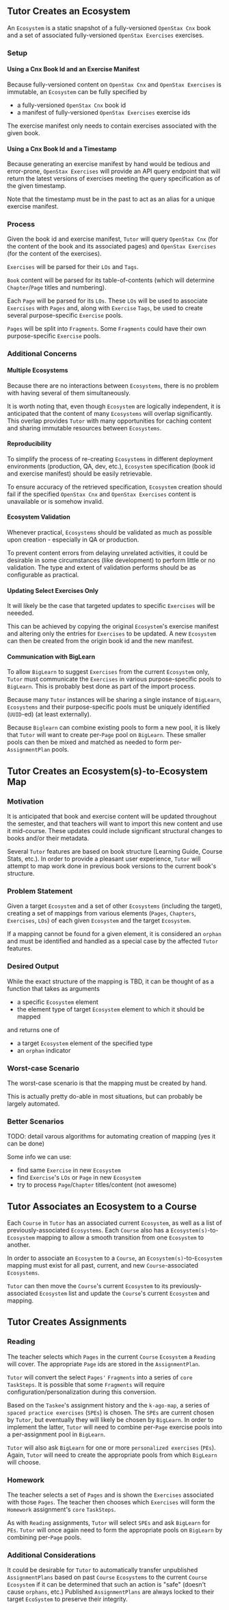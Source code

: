 
## Tutor Creates an Ecosystem

An `Ecosystem` is a static snapshot of 
a fully-versioned `OpenStax Cnx` book 
and 
a set of associated fully-versioned `OpenStax Exercises` exercises.

### Setup

#### Using a Cnx Book Id and an Exercise Manifest

Because fully-versioned content on `OpenStax Cnx` and `OpenStax Exercises` is immutable, 
an `Ecosystem` can be fully specified by

* a fully-versioned `OpenStax Cnx` book id
* a manifest of fully-versioned `OpenStax Exercises` exercise ids

The exercise manifest only needs to contain exercises associated with the given book.

#### Using a Cnx Book Id and a Timestamp

Because generating an exercise manifest by hand would be tedious and error-prone,
`OpenStax Exercises` will provide an API query endpoint
that will return the latest versions of exercises meeting the query specification
as of the given timestamp.

Note that the timestamp must be in the past
to act as an alias for a unique exercise manifest.

### Process

Given the book id and exercise manifest, 
`Tutor` will query 
`OpenStax Cnx` (for the content of the book and its associated pages)
and 
`OpenStax Exercises` (for the content of the exercises).

`Exercises` will be parsed for their `LOs` and `Tags`.

`Book` content will be parsed for its table-of-contents (which will determine `Chapter`/`Page` titles and numbering).

Each `Page` will be parsed for its `LOs`.
These `LOs` will be used to associate `Exercises` with `Pages`
and, along with `Exercise` `Tags`,
be used to create several purpose-specific `Exercise` pools.

`Pages` will be split into `Fragments`.  Some `Fragments` could have their own purpose-specific `Exercise` pools.

### Additional Concerns

#### Multiple Ecosystems

Because there are no interactions between `Ecosystems`, there is no problem with having several of them simultaneously. 

It is worth noting that,
even though `Ecosystem` are logically independent,
it is anticipated that the content of many `Ecosystems` will overlap significantly.
This overlap provides `Tutor` with many opportunities
for caching content and
sharing immutable resources between `Ecosystems`.

#### Reproducibility

To simplify the process of re-creating `Ecosystems` in different deployment environments (production, QA, dev, etc.), 
`Ecosystem` specification (book id and exercise manifest) should be easily retrievable.

To ensure accuracy of the retrieved specification, 
`Ecosystem` creation should fail
if the specified `OpenStax Cnx` and `OpenStax Exercises` content is unavailable
or is somehow invalid.

#### Ecosystem Validation

Whenever practical, `Ecosystems` should be validated as much as possible upon creation - especially in QA or production.

To prevent content errors from delaying unrelated activities,
it could be desirable in some circumstances (like development)
to perform little or no validation.
The type and extent of validation performs should be as configurable as practical.

#### Updating Select Exercises Only

It will likely be the case that targeted updates to specific `Exercises` will be neeeded.

This can be achieved by copying the original `Ecosystem`'s exercise manifest
and altering only the entries for `Exercises` to be updated.
A new `Ecosystem` can then be created from the origin book id and the new manifest.

#### Communication with BigLearn

To allow `BigLearn` to suggest `Exercises` from the current `Ecosystem` only, 
`Tutor` must communicate the `Exercises` in various purpose-specific pools
to `BigLearn`.  This is probably best done as part of the import process.

Because many `Tutor` instances will be sharing a single instance of `BigLearn`,
`Ecosystems` and their purpose-specific pools must be uniquely identified (`UUID`-ed)
(at least externally).

Because `Biglearn` can combine existing pools to form a new pool,
it is likely that `Tutor` will want to create per-`Page` pool on `BigLearn`.
These smaller pools can then be mixed and matched as needed to form per-`AssignmentPlan` pools.

## Tutor Creates an Ecosystem(s)-to-Ecosystem Map

### Motivation

It is anticipated that book and exercise content will be updated throughout the semester,
and that teachers will want to import this new content and use it mid-course.
These updates could include significant structural changes to books and/or their metadata.

Several `Tutor` features are based on book structure
(Learning Guide, Course Stats, etc.).
In order to provide a pleasant user experience, 
`Tutor` will attempt to map work done in previous book versions
to the current book's structure.

### Problem Statement

Given a target `Ecosystem` and a set of other `Ecosystems` (including the target),
creating a set of mappings
from various elements
(`Pages`, `Chapters`, `Exercises`, `LOs`)
of each given `Ecosystem` and the target `Ecosystem`.

If a mapping cannot be found for a given element,
it is considered an `orphan`
and must be identified
and handled as a special case
by the affected `Tutor` features.

### Desired Output

While the exact structure of the mapping is TBD,
it can be thought of as a function
that takes as arguments

* a specific `Ecosystem` element
* the element type of target `Ecosystem` element to which it should be mapped

and returns one of

* a target `Ecosystem` element of the specified type
* an `orphan` indicator

### Worst-case Scenario

The worst-case scenario is that the mapping must be created by hand.

This is actually pretty do-able in most situations, but can probably be largely automated.

### Better Scenarios

TODO: detail varous algorithms for automating creation of mapping (yes it can be done)

Some info we can use:
* find same `Exercise` in new `Ecosystem`
* find `Exercise`'s `LOs` or `Page` in new `Ecosystem`
* try to process `Page`/`Chapter` titles/content (not awesome)

## Tutor Associates an Ecosystem to a Course

Each `Course` in `Tutor` has an associated current `Ecosystem`,
as well as a list of previously-associated `Ecosystems`.
Each `Course` also has a `Ecosystem(s)`-to-`Ecosystem` mapping
to allow a smooth transition from one `Ecosystem` to another.

In order to associate an `Ecosystem` to a `Course`, 
an `Ecosystem(s)`-to-`Ecosystem` mapping
must exist for all past, current, and new `Course`-associated `Ecosystems`.

`Tutor` can then move the `Course`'s current `Ecosystem` 
to its previously-associated `Ecosystem` list
and update the `Course`'s current `Ecosystem` and mapping.

## Tutor Creates Assignments

### Reading

The teacher selects which `Pages` in the current `Course` `Ecosystem` a `Reading` will cover.
The appropriate `Page` ids are stored in the `AssignmentPlan`.

`Tutor` will convert the select `Pages'` `Fragments` into a series of `core` `TaskSteps`.
It is possible that some `Fragments` will require configuration/personalization during this conversion.

Based on the `Taskee`'s assignment history and the `k-ago-map`,
a series of `spaced practice exercises` (`SPEs`) is chosen.
The `SPEs` are current chosen by `Tutor`,
but eventually they will likely be chosen by `BigLearn`.
In order to implement the latter,
`Tutor` will need to combine per-`Page` exercise pools into a per-assignment pool in `BigLearn`.

`Tutor` will also ask `BigLearn` for one or more `personalized exercises` (`PEs`).
Again, `Tutor` will need to create the appropriate pools from which `BigLearn` will choose.

### Homework

The teacher selects a set of `Pages` and is shown the `Exercises` associated with those `Pages`.
The teacher then chooses which `Exercises` will form the `Homework` assignment's `core` `TaskSteps`.

As with `Reading` assignments, `Tutor` will select `SPEs` and ask `BigLearn` for `PEs`.
`Tutor` will once again need to form the appropriate pools on `BigLearn` by combining per-`Page` pools.

### Additional Considerations

It could be desirable for `Tutor` to automatically transfer unpublished `AssignmentPlans`
based on past `Course` `Ecosystems` to the current `Course` `Ecosystem`
if it can be determined that such an action is "safe" (doesn't cause `orphans`, etc.)
Published `AssignmentPlans` are always locked to their target `EcoSystem` to preserve their integrity.

